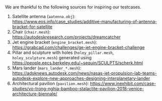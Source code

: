 We are thankful to the following sources for inspiring our testcases.

1. Satellite antenna (`aatenna.obj`): https://www.eos.info/case_studies/additive-manufacturing-of-antenna-bracket-for-satellite
2. Chair (`chair.mesh`): https://autodeskresearch.com/projects/dreamcatcher
3. Jet engine bracket (`engine_bracket.mesh`): https://grabcad.com/challenges/ge-jet-engine-bracket-challenge
4. Pillar and sculpture with holes (`holey_pillar.mesh`, `holey_sculpture.mesh`) generated using https://people.eecs.berkeley.edu/~sequin/SCULPTS/scherk.html
5. Mars lander (`mars_lander_*.mesh`): https://adsknews.autodesk.com/news/nasas-jet-propulsion-lab-teams-autodesk-explore-new-approaches-designing-interplanetary-lander
6. Architectural pavilion (`pavilion.mesh`): https://www.inexhibit.com/case-studies/vo-trong-nghia-bamboo-stalactite-pavilion-2018-venice-architecture-biennale/
